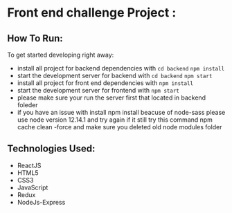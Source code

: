 # Front end challenge Project :

## How To Run:

To get started developing right away:

- install all project for backend dependencies with `cd backend` `npm install`
- start the development server for backend with `cd backend` `npm start`
- install all project for front end dependencies with `npm install`
- start the development server for frontend with `npm start`
- please make sure your run the server first that located in backend foleder
- if you have an issue with install npm install beacuse of node-sass please use node version 12.14.1 and try again if it still try this command npm cache clean -force and make sure you deleted old node modules folder

## Technologies Used:

- ReactJS
- HTML5
- CSS3
- JavaScript
- Redux
- NodeJs-Express
